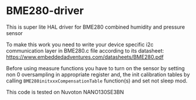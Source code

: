 # BME280-driver
This is super lite HAL driver for BME280 combined humidity and pressure sensor

To make this work you need to write your device specific i2c communication layer in BME280.c file according to its datasheet:
https://www.embeddedadventures.com/datasheets/BME280.pdf

Before using measure functions you have to turn on the sensor by setting non 0 oversampling in appropriate register and, the init calibration tables by calling ```BME280initxxxCompensationTable``` function(s) and set not sleep mod.

This code is tested on Nuvoton NANO130SE3BN
